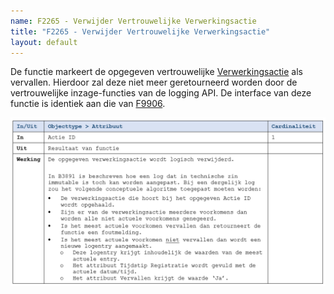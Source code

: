 ```yaml
---
name: F2265 - Verwijder Vertrouwelijke Verwerkingsactie
title: "F2265 - Verwijder Vertrouwelijke Verwerkingsactie"
layout: default
---
```

De functie markeert de opgegeven vertrouwelijke [Verwerkingsactie](../../../gegevenswoordenboek/objecttypen/Verwerkingsactie.md) als vervallen. Hierdoor zal deze niet meer geretourneerd worden door de vertrouwelijke inzage-functies van de logging API. De interface van deze functie is identiek aan die van [F9906](./9906.md).

<img src="./_assets/2265_1.png" alt="" width="700"/>
